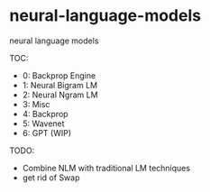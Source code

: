 # neural-language-models
neural language models

TOC:
* 0: Backprop Engine
* 1: Neural Bigram LM
* 2: Neural Ngram LM
* 3: Misc
* 4: Backprop
* 5: Wavenet
* 6: GPT (WIP)

TODO:
* Combine NLM with traditional LM techniques
* get rid of Swap
